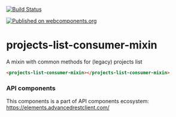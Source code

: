 [![Build Status](https://travis-ci.org/advanced-rest-client/api-url-data-model.svg?branch=stage)](https://travis-ci.org/advanced-rest-client/projects-list-consumer-mixin)

[![Published on webcomponents.org](https://img.shields.io/badge/webcomponents.org-published-blue.svg)](https://www.webcomponents.org/element/advanced-rest-client/projects-list-consumer-mixin)

# projects-list-consumer-mixin

A mixin with common methods for (legacy) projects list

<!---
```
<custom-element-demo>
  <template>
    <link rel="import" href="projects-list-consumer-mixin.html">
    <next-code-block></next-code-block>
  </template>
</custom-element-demo>
```
-->

```html
<projects-list-consumer-mixin></projects-list-consumer-mixin>
```

### API components

This components is a part of API components ecosystem: https://elements.advancedrestclient.com/
